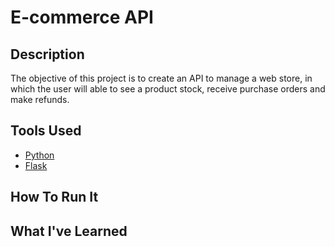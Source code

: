 # E-commerce API

## Description

The objective of this project is to create an API to manage a web store, in which the user will able to see a product stock, receive purchase orders and make refunds.

## Tools Used

- [Python](https://realpython.com/installing-python/)
- [Flask](https://flask.palletsprojects.com/en/2.2.x/installation/)

## How To Run It
 
## What I've Learned